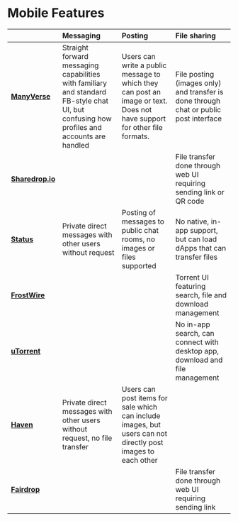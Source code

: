 # Mobile Features

|  | Messaging | Posting | File sharing |
| :--- | :--- | :--- | :--- |
| [**ManyVerse**][1] | Straight forward messaging capabilities with familiary and standard FB-style chat UI, but confusing how profiles and accounts are handled | Users can write a public message to which they can post an image or text. Does not have support for other file formats. | File posting \(images only\) and transfer is done through chat or public post interface |
| [**Sharedrop.io**][2] |  |  | File transfer done through web UI requiring sending link or QR code |
| [**Status**][3] | Private direct messages with other users without request | Posting of messages to public chat rooms, no images or files supported | No native, in-app support, but can load dApps that can transfer files |
| [**FrostWire**][4] |  |  | Torrent UI featuring search, file and download management |
| [**uTorrent**][5] |  |  | No in-app search, can connect with desktop app, download and file management |
| [**Haven**][6] | Private direct messages with other users without request, no file transfer | Users can post items for sale which can include images, but users can not directly post images to each other |  |
| [**Fairdrop**][7] |  |  | File transfer done through web UI requiring sending link |

[1]:	mobile-survey-review-1/manyverse.md
[2]:	mobile-survey-review-1/sharedrop.io.md
[3]:	mobile-survey-review-1/status.md
[4]:	mobile-survey-review-1/frostwire.md
[5]:	mobile-survey-review-1/utorrent-mobile.md
[6]:	mobile-survey-review-1/haven.md
[7]:	mobile-survey-review-1/fairdrop.md